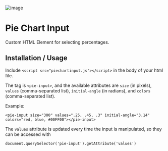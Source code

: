 ![image](https://user-images.githubusercontent.com/26948028/75598990-40e2f080-5a66-11ea-92fd-6342f2b03af3.png)

# Pie Chart Input
Custom HTML Element for selecting percentages.

## Installation / Usage
Include `<script src="piechartinput.js"></script>` in the body of your html file.

The tag is `<pie-input>`, and the available attributes are `size` (in pixels), `values` (comma-separated list), `initial-angle` (in radians), and `colors` (comma-separated list).

Example:

```<pie-input size="300" values=".25, .45, .3" initial-angle="3.14" colors="red, blue, #00FF00"></pie-input>```

The `values` attribute is updated every time the input is manipulated, so they can be accessed with

```document.querySelector('pie-input').getAttribute('values')```
